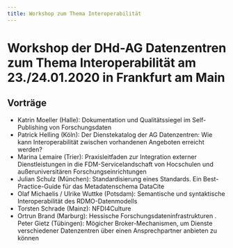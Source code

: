 ```yaml
---
title: Workshop zum Thema Interoperabilität
---
```


# Workshop der DHd-AG Datenzentren zum Thema Interoperabilität am 23./24.01.2020 in Frankfurt am Main

## Vorträge

- Katrin Moeller (Halle): Dokumentation und Qualitätssiegel im Self-Publishing von Forschungsdaten
- Patrick Helling (Köln): Der Dienstekatalog der AG Datenzentren: Wie kann Interoperabilität zwischen vorhandenen Angeboten erreicht werden?
- Marina Lemaire (Trier): Praxisleitfaden zur Integration externer Dienstleistungen in die FDM-Servicelandschaft von Hocschulen und außeruniversitären Forschungseinrichtungen
- Julian Schulz (München): Standardisierung eines Standards. Ein Best-Practice-Guide für das Metadatenschema DataCite
- Olaf Michaelis / Ulrike Wuttke (Potsdam): Semantische und syntaktische Interoperabilität des RDMO-Datenmodells
- Torsten Schrade (Mainz): NFDI4Culture
- Ortrun Brand (Marburg): Hessische Forschungsdateninfrastrukturen
. Peter Gietz (Tübingen): Mögicher Broker-Mechanismen, um Dienste verschiedener Datenzentren über einen Ansprechpartner anbieten zu können
